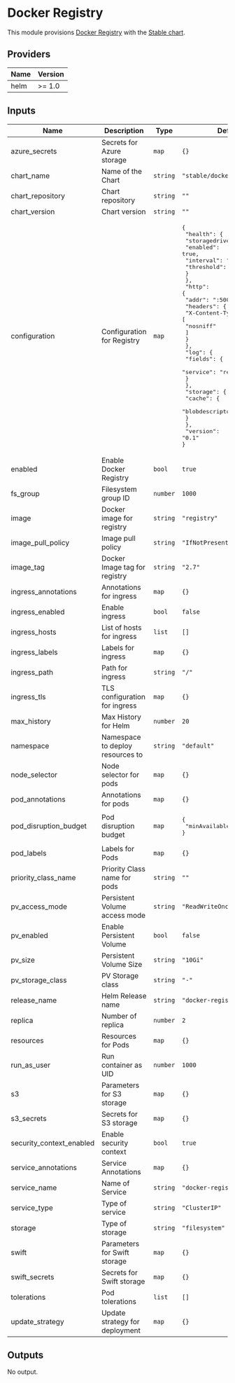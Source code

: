 # Docker Registry

This module provisions [Docker Registry](https://docs.docker.com/registry/) with the
[Stable chart](https://github.com/helm/charts/tree/master/stable/docker-registry).

## Providers

| Name | Version |
|------|---------|
| helm | >= 1.0 |

## Inputs

| Name | Description | Type | Default | Required |
|------|-------------|------|---------|:-----:|
| azure\_secrets | Secrets for Azure storage | `map` | `{}` | no |
| chart\_name | Name of the Chart | `string` | `"stable/docker-registry"` | no |
| chart\_repository | Chart repository | `string` | `""` | no |
| chart\_version | Chart version | `string` | `""` | no |
| configuration | Configuration for Registry | `map` | <pre>{<br>  "health": {<br>    "storagedriver": {<br>      "enabled": true,<br>      "interval": "10s",<br>      "threshold": 3<br>    }<br>  },<br>  "http": {<br>    "addr": ":5000",<br>    "headers": {<br>      "X-Content-Type-Options": [<br>        "nosniff"<br>      ]<br>    }<br>  },<br>  "log": {<br>    "fields": {<br>      "service": "registry"<br>    }<br>  },<br>  "storage": {<br>    "cache": {<br>      "blobdescriptor": "inmemory"<br>    }<br>  },<br>  "version": "0.1"<br>}</pre> | no |
| enabled | Enable Docker Registry | `bool` | `true` | no |
| fs\_group | Filesystem group ID | `number` | `1000` | no |
| image | Docker image for registry | `string` | `"registry"` | no |
| image\_pull\_policy | Image pull policy | `string` | `"IfNotPresent"` | no |
| image\_tag | Docker Image tag for registry | `string` | `"2.7"` | no |
| ingress\_annotations | Annotations for ingress | `map` | `{}` | no |
| ingress\_enabled | Enable ingress | `bool` | `false` | no |
| ingress\_hosts | List of hosts for ingress | `list` | `[]` | no |
| ingress\_labels | Labels for ingress | `map` | `{}` | no |
| ingress\_path | Path for ingress | `string` | `"/"` | no |
| ingress\_tls | TLS configuration for ingress | `map` | `{}` | no |
| max\_history | Max History for Helm | `number` | `20` | no |
| namespace | Namespace to deploy resources to | `string` | `"default"` | no |
| node\_selector | Node selector for pods | `map` | `{}` | no |
| pod\_annotations | Annotations for pods | `map` | `{}` | no |
| pod\_disruption\_budget | Pod disruption budget | `map` | <pre>{<br>  "minAvailable": 1<br>}</pre> | no |
| pod\_labels | Labels for Pods | `map` | `{}` | no |
| priority\_class\_name | Priority Class name for pods | `string` | `""` | no |
| pv\_access\_mode | Persistent Volume access mode | `string` | `"ReadWriteOnce"` | no |
| pv\_enabled | Enable Persistent Volume | `bool` | `false` | no |
| pv\_size | Persistent Volume Size | `string` | `"10Gi"` | no |
| pv\_storage\_class | PV Storage class | `string` | `"-"` | no |
| release\_name | Helm Release name | `string` | `"docker-registry"` | no |
| replica | Number of replica | `number` | `2` | no |
| resources | Resources for Pods | `map` | `{}` | no |
| run\_as\_user | Run container as UID | `number` | `1000` | no |
| s3 | Parameters for S3 storage | `map` | `{}` | no |
| s3\_secrets | Secrets for S3 storage | `map` | `{}` | no |
| security\_context\_enabled | Enable security context | `bool` | `true` | no |
| service\_annotations | Service Annotations | `map` | `{}` | no |
| service\_name | Name of Service | `string` | `"docker-registry"` | no |
| service\_type | Type of service | `string` | `"ClusterIP"` | no |
| storage | Type of storage | `string` | `"filesystem"` | no |
| swift | Parameters for Swift storage | `map` | `{}` | no |
| swift\_secrets | Secrets for Swift storage | `map` | `{}` | no |
| tolerations | Pod tolerations | `list` | `[]` | no |
| update\_strategy | Update strategy for deployment | `map` | `{}` | no |

## Outputs

No output.

